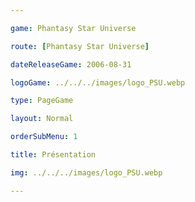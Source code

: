 ```yaml
---

game: Phantasy Star Universe

route: [Phantasy Star Universe]

dateReleaseGame: 2006-08-31

logoGame: ../../../images/logo_PSU.webp

type: PageGame

layout: Normal

orderSubMenu: 1

title: Présentation

img: ../../../images/logo_PSU.webp

---
```

